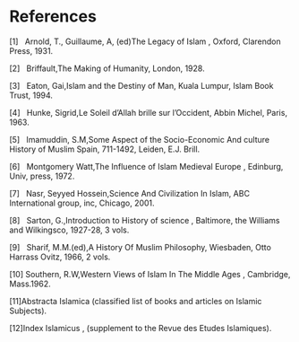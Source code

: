 References
==========

[1]   Arnold, T., Guillaume, A, (ed)The Legacy of Islam , Oxford,
Clarendon Press, 1931.

[2]   Briffault,The Making of Humanity, London, 1928.

[3]   Eaton, Gai,Islam and the Destiny of Man, Kuala Lumpur, Islam Book
Trust, 1994.

[4]   Hunke, Sigrid,Le Soleil d’Allah brille sur l’Occident, Abbin
Michel, Paris, 1963.

[5]   Imamuddin, S.M,Some Aspect of the Socio-Economic And culture
History of Muslim Spain, 711-1492, Leiden, E.J. Brill.

[6]   Montgomery Watt,The Influence of Islam Medieval Europe , Edinburg,
Univ, press, 1972.

[7]   Nasr, Seyyed Hossein,Science And Civilization In Islam, ABC
International group, inc, Chicago, 2001.

[8]   Sarton, G.,Introduction to History of science , Baltimore, the
Williams and Wilkingsco, 1927-28, 3 vols.

[9]   Sharif, M.M.(ed),A History Of Muslim Philosophy, Wiesbaden, Otto
Harrass Ovitz, 1966, 2 vols.

[10] Southern, R.W,Western Views of Islam In The Middle Ages ,
Cambridge, Mass.1962.

[11]Abstracta Islamica (classified list of books and articles on Islamic
Subjects).

[12]Index Islamicus , (supplement to the Revue des Etudes Islamiques).


